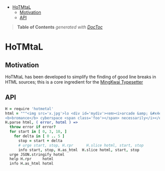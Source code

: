 

- [HoTMtaL](#hotmtal)
	- [Motivation](#motivation)
	- [API](#api)

> **Table of Contents**  *generated with [DocToc](http://doctoc.herokuapp.com/)*


# HoTMtaL

## Motivation

HoTMtaL has been developed to simplify the finding of good line breaks in HTML sources; this is a core
ingredient for the [MingKwai Typesetter]()

## API

```coffee
H = require 'hotmetal'
html = """<img src='x.jpg'>lo <div id='mydiv'><em><i>arcade &amp; &#x4e00; illustration
<b>bromance</b> cyberspace <span class='foo'></span> necessarily</i></em> completely.</div>"""
H.parse html, ( error, hotml ) =>
  throw error if error?
  for start in [ 0, 3, 10, ]
    for delta in [ 0 .. 5 ]
      stop = start + delta
      # urge start, stop, H.rpr      H.slice hotml, start, stop
      info start, stop, H.as_html  H.slice hotml, start, stop
  urge JSON.stringify hotml
  help H.rpr     hotml
  info H.as_html hotml
```